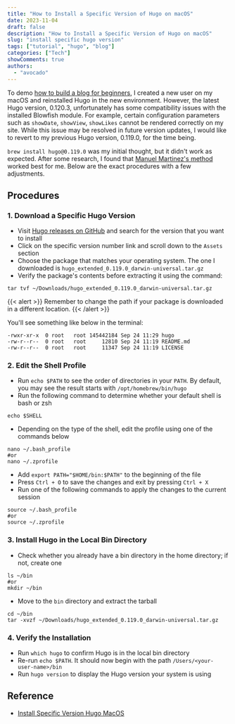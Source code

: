 ```yaml
---
title: "How to Install a Specific Version of Hugo on macOS"
date: 2023-11-04
draft: false
description: "How to Install a Specific Version of Hugo on macOS"
slug: "install specific hugo version"
tags: ["tutorial", "hugo", "blog"]
categories: ["Tech"]
showComments: true
authors:
  - "avocado"
---
```

To demo <a href="https://tiffahahahu7.github.io/gigigatgat/posts/how-to-create-a-blog/">how to build a blog for beginners</a>, I created a new user on my macOS and reinstalled Hugo in the new environment. However, the latest Hugo version, 0.120.3, unfortunately has some compatibility issues with the installed Blowfish module. For example, certain configuration parameters such as `showDate`, `showView`, `showLikes` cannot be rendered correctly on my site. While this issue may be resolved in future version updates, I would like to revert to my previous Hugo version, 0.119.0, for the time being.

`brew install hugo@0.119.0` was my initial thought, but it didn't work as expected. After some research, I found that [Manuel Martinez's method](https://datacenterjourney.com/2021/install-specific-version-hugo-macos/) worked best for me. Below are the exact procedures with a few adjustments.
## Procedures
### 1.  Download a Specific Hugo Version
- Visit [Hugo releases on GitHub](https://github.com/gohugoio/hugo/releases) and search for the version that you want to install
- Click on the specific version number link and scroll down to the `Assets` section
- Choose the package that matches your operating system. The one I downloaded is `hugo_extended_0.119.0_darwin-universal.tar.gz`
- Verify the package's contents before extracting it using the command:
``` shell
tar tvf ~/Downloads/hugo_extended_0.119.0_darwin-universal.tar.gz
```
{{< alert >}}
Remember to change the path if your package is downloaded in a different location.
{{< /alert >}}

You'll see something like below in the terminal:
```
-rwxr-xr-x  0 root   root 145442184 Sep 24 11:29 hugo
-rw-r--r--  0 root   root     12810 Sep 24 11:19 README.md
-rw-r--r--  0 root   root     11347 Sep 24 11:19 LICENSE
```
### 2. Edit the Shell Profile
- Run `echo $PATH` to see the order of directories in your `PATH`. By default, you may see the result starts with `/opt/homebrew/bin/hugo`
- Run the following command to determine whether your default shell is bash or zsh
``` shell
echo $SHELL
```
- Depending on the type of the shell, edit the profile using one of the commands below
``` shell
nano ~/.bash_profile
#or
nano ~/.zprofile
```
- Add `export PATH="$HOME/bin:$PATH"` to the beginning of the file 
- Press `Ctrl + O` to save the changes and exit by pressing `Ctrl + X`
- Run one of the following commands to apply the changes to the current session
``` shell
source ~/.bash_profile
#or
source ~/.zprofile
```
### 3. Install Hugo in the Local Bin Directory
- Check whether you already have a bin directory in the home directory; if not, create one
``` shell
ls ~/bin
#or
mkdir ~/bin
```
- Move to the `bin` directory and extract the tarball
``` shell
cd ~/bin
tar -xvzf ~/Downloads/hugo_extended_0.119.0_darwin-universal.tar.gz
```
### 4. Verify the Installation
- Run `which hugo` to confirm Hugo is in the local bin directory
- Re-run `echo $PATH`. It should now begin with the path `/Users/<your-user-name>/bin`
- Run `hugo version` to display the Hugo version your system is using
## Reference
- [Install Specific Version Hugo MacOS](https://datacenterjourney.com/2021/install-specific-version-hugo-macos/)



